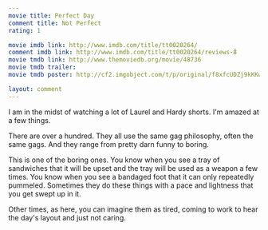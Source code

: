 ```yaml
---
movie title: Perfect Day
comment title: Not Perfect
rating: 1

movie imdb link: http://www.imdb.com/title/tt0020264/
comment imdb link: http://www.imdb.com/title/tt0020264/reviews-8
movie tmdb link: http://www.themoviedb.org/movie/48736
movie tmdb trailer: 
movie tmdb poster: http://cf2.imgobject.com/t/p/original/f8xfcUDZj9kKKwEdmaE3VKn2HDZ.jpg

layout: comment
---
```


I am in the midst of watching a lot of Laurel and Hardy shorts. I'm amazed at a few things. 

There are over a hundred. They all use the same gag philosophy, often the same gags. And they range from pretty darn funny to boring.

This is one of the boring ones. You know when you see a tray of sandwiches that it will be upset and the tray will be used as a weapon a few times. You know when you see a bandaged foot that it can only repeatedly pummeled. Sometimes they do these things with a pace and lightness that you get swept up in it.

Other times, as here, you can imagine them as tired, coming to work to hear the day's layout and just not caring.